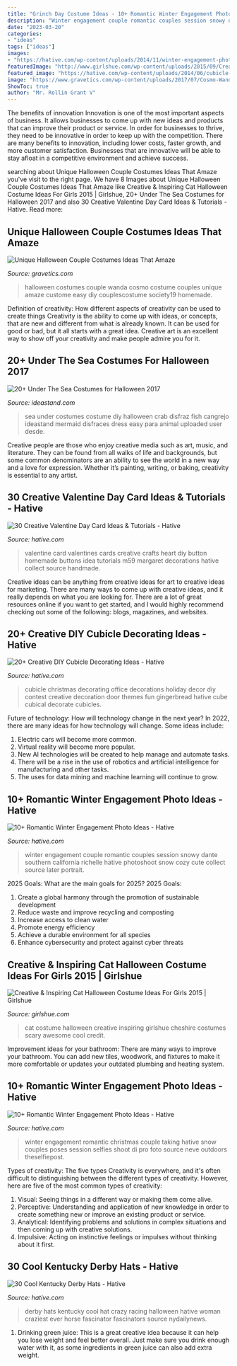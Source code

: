 ```yaml
---
title: "Grinch Day Costume Ideas - 10+ Romantic Winter Engagement Photo Ideas"
description: "Winter engagement couple romantic couples session snowy dante southern california richelle hative photoshoot snow cozy cute collect source later portrait"
date: "2023-03-20"
categories:
- "ideas"
tags: ["ideas"]
images:
- "https://hative.com/wp-content/uploads/2014/11/winter-engagement-photo-ideas/2-winter-engagement-photo-ideas.jpg"
featuredImage: "http://www.girlshue.com/wp-content/uploads/2015/09/Creative-Inspiring-Cat-Halloween-Costume-Ideas-For-Girls-2015-2.jpg"
featured_image: "https://hative.com/wp-content/uploads/2014/06/cubicle-decorating-ideas/15-office-cubicle-decorating-ideas.jpg"
image: "https://www.gravetics.com/wp-content/uploads/2017/07/Cosmo-Wanda.jpg"
ShowToc: true
author: "Mr. Rollin Grant V"
---
```



The benefits of innovation
Innovation is one of the most important aspects of business. It allows businesses to come up with new ideas and products that can improve their product or service. In order for businesses to thrive, they need to be innovative in order to keep up with the competition. There are many benefits to innovation, including lower costs, faster growth, and more customer satisfaction. Businesses that are innovative will be able to stay afloat in a competitive environment and achieve success.

	

		
searching about Unique Halloween Couple Costumes Ideas That Amaze you've visit to the right page. We have 8 Images about Unique Halloween Couple Costumes Ideas That Amaze like Creative &amp; Inspiring Cat Halloween Costume Ideas For Girls 2015 | Girlshue, 20+ Under The Sea Costumes for Halloween 2017 and also 30 Creative Valentine Day Card Ideas &amp; Tutorials - Hative. Read more:
		
    
## Unique Halloween Couple Costumes Ideas That Amaze

<img loading=lazy src="https://www.gravetics.com/wp-content/uploads/2017/07/Cosmo-Wanda.jpg" onerror="this.onerror=null;this.src='https://tse2.mm.bing.net/th?id=OIP.I0h7QvHLszCWIll9e2NvSAHaJ4&amp;pid=15.1';" alt="Unique Halloween Couple Costumes Ideas That Amaze">

_Source: gravetics.com_

>halloween costumes couple wanda cosmo costume couples unique amaze custome easy diy couplescostume society19 homemade. 

	

Definition of creativity: How different aspects of creativity can be used to create things
Creativity is the ability to come up with ideas, or concepts, that are new and different from what is already known. It can be used for good or bad, but it all starts with a great idea. Creative art is an excellent way to show off your creativity and make people admire you for it.

    
## 20+ Under The Sea Costumes For Halloween 2017

<img loading=lazy src="https://ideastand.com/wp-content/uploads/2017/09/sea-costume-diy/20-under-the-sea-costumes-costume-diy.jpg" onerror="this.onerror=null;this.src='https://tse2.mm.bing.net/th?id=OIP.HjtZHAVHNzSW72UB1LX2iAHaNd&amp;pid=15.1';" alt="20+ Under The Sea Costumes for Halloween 2017">

_Source: ideastand.com_

>sea under costumes costume diy halloween crab disfraz fish cangrejo ideastand mermaid disfraces dress easy para animal uploaded user desde. 

	

Creative people are those who enjoy creative media such as art, music, and literature. They can be found from all walks of life and backgrounds, but some common denominators are an ability to see the world in a new way and a love for expression. Whether it’s painting, writing, or baking, creativity is essential to any artist.

    
## 30 Creative Valentine Day Card Ideas &amp; Tutorials - Hative

<img loading=lazy src="https://hative.com/wp-content/uploads/2014/10/valentine-card-ideas/7-valentine-card-ideas.jpg" onerror="this.onerror=null;this.src='https://tse2.mm.bing.net/th?id=OIP.1xfZG0KOL_AQO8qfJ1GFTwHaKa&amp;pid=15.1';" alt="30 Creative Valentine Day Card Ideas &amp; Tutorials - Hative">

_Source: hative.com_

>valentine card valentines cards creative crafts heart diy button homemade buttons idea tutorials m59 margaret decorations hative collect source handmade. 

	

Creative ideas can be anything from creative ideas for art to creative ideas for marketing. There are many ways to come up with creative ideas, and it really depends on what you are looking for. There are a lot of great resources online if you want to get started, and I would highly recommend checking out some of the following: blogs, magazines, and websites.

    
## 20+ Creative DIY Cubicle Decorating Ideas - Hative

<img loading=lazy src="https://hative.com/wp-content/uploads/2014/06/cubicle-decorating-ideas/15-office-cubicle-decorating-ideas.jpg" onerror="this.onerror=null;this.src='https://tse4.mm.bing.net/th?id=OIP.3yAIeV4G_770hPlbEuXhQgHaJ4&amp;pid=15.1';" alt="20+ Creative DIY Cubicle Decorating Ideas - Hative">

_Source: hative.com_

>cubicle christmas decorating office decorations holiday decor diy contest creative decoration door themes fun gingerbread hative cube cubical decorate cubicles. 

	

Future of technology: How will technology change in the next year?
In 2022, there are many ideas for how technology will change. Some ideas include:
1. Electric cars will become more common.
2. Virtual reality will become more popular. 
3. New AI technologies will be created to help manage and automate tasks. 
4. There will be a rise in the use of robotics and artificial intelligence for manufacturing and other tasks. 
5. The uses for data mining and machine learning will continue to grow.

    
## 10+ Romantic Winter Engagement Photo Ideas - Hative

<img loading=lazy src="https://hative.com/wp-content/uploads/2014/11/winter-engagement-photo-ideas/2-winter-engagement-photo-ideas.jpg" onerror="this.onerror=null;this.src='https://tse4.mm.bing.net/th?id=OIP.TGao1vCMixZroPvTY1gnxQHaLG&amp;pid=15.1';" alt="10+ Romantic Winter Engagement Photo Ideas - Hative">

_Source: hative.com_

>winter engagement couple romantic couples session snowy dante southern california richelle hative photoshoot snow cozy cute collect source later portrait. 

	

2025 Goals: What are the main goals for 2025?
2025 Goals: 
1. Create a global harmony through the promotion of sustainable development 
2. Reduce waste and improve recycling and composting 
3. Increase access to clean water 
4. Promote energy efficiency 
5. Achieve a durable environment for all species 
6. Enhance cybersecurity and protect against cyber threats 

    
## Creative &amp; Inspiring Cat Halloween Costume Ideas For Girls 2015 | Girlshue

<img loading=lazy src="http://www.girlshue.com/wp-content/uploads/2015/09/Creative-Inspiring-Cat-Halloween-Costume-Ideas-For-Girls-2015-2.jpg" onerror="this.onerror=null;this.src='https://tse1.mm.bing.net/th?id=OIP.Suw2JBfsvg2eFWLefTdIxgHaLI&amp;pid=15.1';" alt="Creative &amp; Inspiring Cat Halloween Costume Ideas For Girls 2015 | Girlshue">

_Source: girlshue.com_

>cat costume halloween creative inspiring girlshue cheshire costumes scary awesome cool credit. 

	

Improvement ideas for your bathroom:
There are many ways to improve your bathroom. You can add new tiles, woodwork, and fixtures to make it more comfortable or updates your outdated plumbing and heating system.

    
## 10+ Romantic Winter Engagement Photo Ideas - Hative

<img loading=lazy src="https://hative.com/wp-content/uploads/2014/11/winter-engagement-photo-ideas/5-winter-engagement-photo-ideas.jpg" onerror="this.onerror=null;this.src='https://tse4.mm.bing.net/th?id=OIP.bRwovrPDmfY-iKnzPdUezAHaLH&amp;pid=15.1';" alt="10+ Romantic Winter Engagement Photo Ideas - Hative">

_Source: hative.com_

>winter engagement romantic christmas couple taking hative snow couples poses session selfies shoot di pro foto source neve outdoors theselfiepost. 

	

Types of creativity: The five types
Creativity is everywhere, and it's often difficult to distinguishing between the different types of creativity. However, here are five of the most common types of creativity:
1. Visual: Seeing things in a different way or making them come alive.
2. Perceptive: Understanding and application of new knowledge in order to create something new or improve an existing product or service. 
3. Analytical: Identifying problems and solutions in complex situations and then coming up with creative solutions. 
4. Impulsive: Acting on instinctive feelings or impulses without thinking about it first. 

    
## 30 Cool Kentucky Derby Hats - Hative

<img loading=lazy src="https://hative.com/wp-content/uploads/2014/06/kentucky-derby-hats/6-kentucky-derby-hats.jpg" onerror="this.onerror=null;this.src='https://tse3.mm.bing.net/th?id=OIP.XSImoWdsf1IdZriit57ZswHaKW&amp;pid=15.1';" alt="30 Cool Kentucky Derby Hats - Hative">

_Source: hative.com_

>derby hats kentucky cool hat crazy racing halloween hative woman craziest ever horse fascinator fascinators source nydailynews. 

	

1. Drinking green juice: This is a great creative idea because it can help you lose weight and feel better overall. Just make sure you drink enough water with it, as some ingredients in green juice can also add extra weight.

